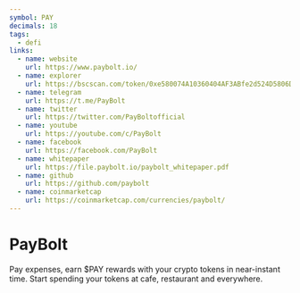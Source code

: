 ```yaml
---
symbol: PAY
decimals: 18
tags:
  - defi
links:
  - name: website
    url: https://www.paybolt.io/
  - name: explorer
    url: https://bscscan.com/token/0xe580074A10360404AF3ABfe2d524D5806D993ea3
  - name: telegram
    url: https://t.me/PayBolt
  - name: twitter
    url: https://twitter.com/PayBoltofficial
  - name: youtube
    url: https://youtube.com/c/PayBolt
  - name: facebook
    url: https://facebook.com/PayBolt
  - name: whitepaper
    url: https://file.paybolt.io/paybolt_whitepaper.pdf
  - name: github
    url: https://github.com/paybolt
  - name: coinmarketcap
    url: https://coinmarketcap.com/currencies/paybolt/
---
```


# PayBolt

Pay expenses, earn $PAY rewards with your crypto tokens in near-instant time. Start spending your tokens at cafe, restaurant and everywhere.
